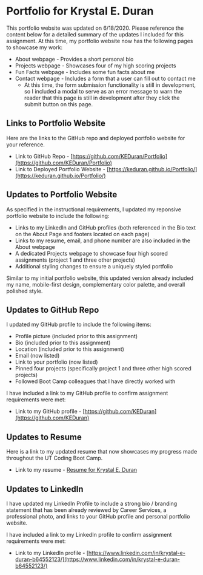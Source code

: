# Portfolio for Krystal E. Duran

This portfolio website was updated on 6/18/2020. Please reference the content below for a detailed summary of the updates I included for this assignment. At this time, my portfolio website now has the following pages to showcase my work:

- About webpage - Provides a short personal bio
- Projects webpage - Showcases four of my high scoring projects
- Fun Facts webpage - Includes some fun facts about me
- Contact webpage - Includes a form that a user can fill out to contact me
  - At this time, the form submission functionality is still in development, so I included a modal to serve as an error message to warn the reader that this page is still in development after they click the submit button on this page.

## Links to Portfolio Website

Here are the links to the GitHub repo and deployed portfolio website for your reference.

- Link to GitHub Repo - [https://github.com/KEDuran/Portfolio](https://github.com/KEDuran/Portfolio)
- Link to Deployed Portfolio Website - [https://keduran.github.io/Portfolio/](https://keduran.github.io/Portfolio/)

## Updates to Portfolio Website

As specified in the instructional requirements, I updated my reponsive portfolio website to include the following:

- Links to my LinkedIn and GitHub profiles (both referenced in the Bio text on the About Page and footers located on each page)
- Links to my resume, email, and phone number are also included in the About webpage
- A dedicated Projects webpage to showcase four high scored assignments (project 1 and three other projects)
- Additional styling changes to ensure a uniquely styled portfolio

Similar to my initial portfolio website, this updated version already included my name, mobile-first design, complementary color palette, and overall polished style.

## Updates to GitHub Repo

I updated my GitHub profile to include the following items:

- Profile picture (included prior to this assignment)
- Bio (included prior to this assignment)
- Location (included prior to this assignment)
- Email (now listed)
- Link to your portfolio (now listed)
- Pinned four projects (specifically project 1 and three other high scored projects)
- Followed Boot Camp colleagues that I have directly worked with

I have included a link to my GitHub profile to confirm assignment requirements were met:

- Link to my GitHub profile - [https://github.com/KEDuran](https://github.com/KEDuran)

## Updates to Resume

Here is a link to my updated resume that now showcases my progress made throughout the UT Coding Boot Camp.

- Link to my resume - [Resume for Krystal E. Duran](https://drive.google.com/file/d/19KIgS42PcWX6oEKzVI1cSNP5Px2pAE8P/view?usp=sharing)

## Updates to LinkedIn

I have updated my LinkedIn Profile to include a strong bio / branding statement that has been already reviewed by Career Services, a professional photo, and links to your GitHub profile and personal portfolio website.

I have included a link to my LinkedIn profile to confirm assignment requirements were met:

- Link to my LinkedIn profile - [https://www.linkedin.com/in/krystal-e-duran-b64552123/](https://www.linkedin.com/in/krystal-e-duran-b64552123/)
